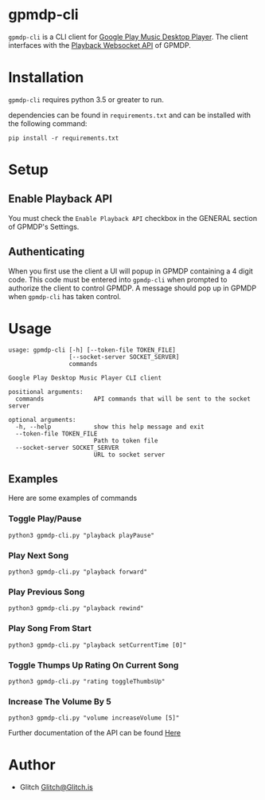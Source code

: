 gpmdp-cli
===

`gpmdp-cli` is a CLI client for
[Google Play Music Desktop Player](https://www.googleplaymusicdesktopplayer.com/). The client interfaces with the
[Playback Websocket API](https://github.com/MarshallOfSound/Google-Play-Music-Desktop-Player-UNOFFICIAL-/blob/master/docs/PlaybackAPI_WebSocket.md)
 of GPMDP.

# Installation
`gpmdp-cli` requires python 3.5 or greater to run.

dependencies can be found in `requirements.txt` and can be installed with the
following command:
```
pip install -r requirements.txt
```

# Setup
## Enable Playback API
You must check the `Enable Playback API` checkbox in the GENERAL section of GPMDP's
Settings.

## Authenticating
When you first use the client a UI will popup in GPMDP containing a 4 digit
code. This code must be entered into `gpmdp-cli` when prompted to authorize the
client to control GPMDP. A message should pop up in GPMDP when `gpmdp-cli`
has taken control.

# Usage
```
usage: gpmdp-cli [-h] [--token-file TOKEN_FILE]
                 [--socket-server SOCKET_SERVER]
                 commands

Google Play Desktop Music Player CLI client

positional arguments:
  commands              API commands that will be sent to the socket server

optional arguments:
  -h, --help            show this help message and exit
  --token-file TOKEN_FILE
                        Path to token file
  --socket-server SOCKET_SERVER
                        URL to socket server

```

## Examples
Here are some examples of commands
### Toggle Play/Pause
```
python3 gpmdp-cli.py "playback playPause"
```

### Play Next Song
```
python3 gpmdp-cli.py "playback forward"
```

### Play Previous Song
```
python3 gpmdp-cli.py "playback rewind"
```

### Play Song From Start
```
python3 gpmdp-cli.py "playback setCurrentTime [0]"
```

### Toggle Thumps Up Rating On Current Song
```
python3 gpmdp-cli.py "rating toggleThumbsUp"
```

### Increase The Volume By 5
```
python3 gpmdp-cli.py "volume increaseVolume [5]"
```

Further documentation of the API can be found [Here](https://github.com/gmusic-utils/gmusic.js#documentation)

# Author
* Glitch <Glitch@Glitch.is>
